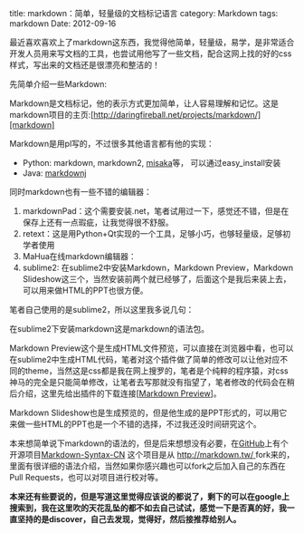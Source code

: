title: markdown：简单，轻量级的文档标记语言
category: Markdown
tags: markdown
Date: 2012-09-16


最近喜欢喜欢上了markdown这东西，我觉得他简单，轻量级，易学，是非常适合开发人员用来写文档的工具，也尝试用他写了一些文档，配合这网上找的好的css样式，写出来的文档还是很漂亮和整洁的！

先简单介绍一些Markdown:

Markdown是文档标记，他的表示方式更加简单，让人容易理解和记忆。这是markdown项目的主页:[http://daringfireball.net/projects/markdown/][markdown]


Markdown是用pl写的，不过很多其他语言都有他的实现：

* Python: markdown, markdown2, [misaka](http://misaka.61924.nl/)等， 可以通过easy_install安装
* Java: [markdownj](http://code.google.com/p/markdownj/)

 同时markdown也有一些不错的编辑器：

1. markdownPad：这个需要安装.net，笔者试用过一下，感觉还不错，但是在保存上还有一点瑕疵，让我觉得很不舒服。
2. retext：这是用Python+Qt实现的一个工具，足够小巧，也够轻量级，足够初学者使用
3. MaHua在线markdown编辑器：
4. sublime2: 在sublime2中安装Markdown，Markdown Preview，Markdown Slideshow这三个，当然安装前两个就已经够了，后面这个是我后来装上去，可以用来做HTML的PPT也很方便。

笔者自己使用的是sublime2，所以这里我多说几句：

在sublime2下安装markdown这是markdown的语法包。

Markdown Preview这个是生成HTML文件预览，可以直接在浏览器中看，也可以在sublime2中生成HTML代码，笔者对这个插件做了简单的修改可以让他对应不同的theme，当然这是css都是我在网上搜罗的，笔者是个纯粹的程序猿，对css神马的完全是只能简单修改，让笔者去写那就没有指望了，笔者修改的代码会在稍后介绍，这里先给出插件的下载连接[[Markdown Preview](https://docs.google.com/open?id=0B1L569wdo3IkQ19aeFdkWGtMZWc)]。

Markdown Slideshow也是生成预览的，但是他生成的是PPT形式的，可以用它来做一些HTML的PPT也是一个不错的选择，不过我还没时间研究这个。

本来想简单说下markdown的语法的，但是后来想想没有必要，在[GitHub](https://github.com/)上有个开源项目[Markdown-Syntax-CN](https://github.com/riku/Markdown-Syntax-CN) 这个项目是从 [http://markdown.tw/ ][markdowntw]fork来的，里面有很详细的语法介绍，当然如果你感兴趣也可以fork之后加入自己的东西在Pull Requests，也可以对项目进行校对等。

**本来还有些要说的，但是写道这里觉得应该说的都说了，剩下的可以在google上搜索到，我在这里吹的天花乱坠的都不如去自己试试，感觉一下是否真的好，我一直坚持的是discover，自己去发现，觉得好，然后接推荐给别人。**

[markdown]: http://daringfireball.net/projects/markdown/
[markdowntw]: http://markdown.tw/
